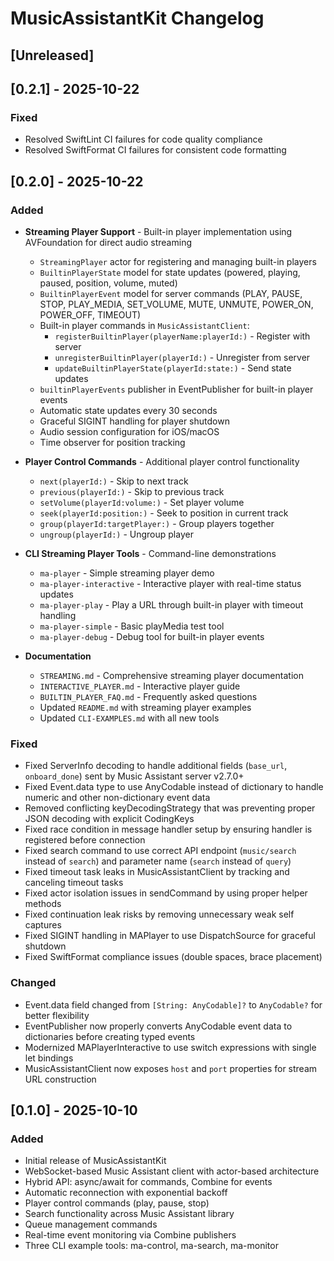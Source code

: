 # MusicAssistantKit Changelog

## [Unreleased]

## [0.2.1] - 2025-10-22

### Fixed
- Resolved SwiftLint CI failures for code quality compliance
- Resolved SwiftFormat CI failures for consistent code formatting

## [0.2.0] - 2025-10-22

### Added
- **Streaming Player Support** - Built-in player implementation using AVFoundation for direct audio streaming
  - `StreamingPlayer` actor for registering and managing built-in players
  - `BuiltinPlayerState` model for state updates (powered, playing, paused, position, volume, muted)
  - `BuiltinPlayerEvent` model for server commands (PLAY, PAUSE, STOP, PLAY_MEDIA, SET_VOLUME, MUTE, UNMUTE, POWER_ON, POWER_OFF, TIMEOUT)
  - Built-in player commands in `MusicAssistantClient`:
    - `registerBuiltinPlayer(playerName:playerId:)` - Register with server
    - `unregisterBuiltinPlayer(playerId:)` - Unregister from server
    - `updateBuiltinPlayerState(playerId:state:)` - Send state updates
  - `builtinPlayerEvents` publisher in EventPublisher for built-in player events
  - Automatic state updates every 30 seconds
  - Graceful SIGINT handling for player shutdown
  - Audio session configuration for iOS/macOS
  - Time observer for position tracking

- **Player Control Commands** - Additional player control functionality
  - `next(playerId:)` - Skip to next track
  - `previous(playerId:)` - Skip to previous track
  - `setVolume(playerId:volume:)` - Set player volume
  - `seek(playerId:position:)` - Seek to position in current track
  - `group(playerId:targetPlayer:)` - Group players together
  - `ungroup(playerId:)` - Ungroup player

- **CLI Streaming Player Tools** - Command-line demonstrations
  - `ma-player` - Simple streaming player demo
  - `ma-player-interactive` - Interactive player with real-time status updates
  - `ma-player-play` - Play a URL through built-in player with timeout handling
  - `ma-player-simple` - Basic playMedia test tool
  - `ma-player-debug` - Debug tool for built-in player events

- **Documentation**
  - `STREAMING.md` - Comprehensive streaming player documentation
  - `INTERACTIVE_PLAYER.md` - Interactive player guide
  - `BUILTIN_PLAYER_FAQ.md` - Frequently asked questions
  - Updated `README.md` with streaming player examples
  - Updated `CLI-EXAMPLES.md` with all new tools

### Fixed
- Fixed ServerInfo decoding to handle additional fields (`base_url`, `onboard_done`) sent by Music Assistant server v2.7.0+
- Fixed Event.data type to use AnyCodable instead of dictionary to handle numeric and other non-dictionary event data
- Removed conflicting keyDecodingStrategy that was preventing proper JSON decoding with explicit CodingKeys
- Fixed race condition in message handler setup by ensuring handler is registered before connection
- Fixed search command to use correct API endpoint (`music/search` instead of `search`) and parameter name (`search` instead of `query`)
- Fixed timeout task leaks in MusicAssistantClient by tracking and canceling timeout tasks
- Fixed actor isolation issues in sendCommand by using proper helper methods
- Fixed continuation leak risks by removing unnecessary weak self captures
- Fixed SIGINT handling in MAPlayer to use DispatchSource for graceful shutdown
- Fixed SwiftFormat compliance issues (double spaces, brace placement)

### Changed
- Event.data field changed from `[String: AnyCodable]?` to `AnyCodable?` for better flexibility
- EventPublisher now properly converts AnyCodable event data to dictionaries before creating typed events
- Modernized MAPlayerInteractive to use switch expressions with single let bindings
- MusicAssistantClient now exposes `host` and `port` properties for stream URL construction

## [0.1.0] - 2025-10-10

### Added
- Initial release of MusicAssistantKit
- WebSocket-based Music Assistant client with actor-based architecture
- Hybrid API: async/await for commands, Combine for events
- Automatic reconnection with exponential backoff
- Player control commands (play, pause, stop)
- Search functionality across Music Assistant library
- Queue management commands
- Real-time event monitoring via Combine publishers
- Three CLI example tools: ma-control, ma-search, ma-monitor
